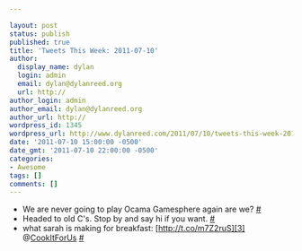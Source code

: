 ```yaml
---

layout: post
status: publish
published: true
title: 'Tweets This Week: 2011-07-10'
author:
  display_name: dylan
  login: admin
  email: dylan@dylanreed.org
  url: http://
author_login: admin
author_email: dylan@dylanreed.org
author_url: http://
wordpress_id: 1345
wordpress_url: http://www.dylanreed.com/2011/07/10/tweets-this-week-2011-07-10/
date: '2011-07-10 15:00:00 -0500'
date_gmt: '2011-07-10 22:00:00 -0500'
categories:
- Awesome
tags: []
comments: []
---
```


  * We are never going to play Ocama Gamesphere again are we? [#][1]
  * Headed to old C's. Stop by and say hi if you want. [#][2]
  * what sarah is making for breakfast: [http://t.co/m7Z2ruS][3] @[CookItForUs][4] [#][5]
  


   [1]: http://twitter.com/awesomeguy/statuses/87671548374302720
   [2]: http://twitter.com/awesomeguy/statuses/89503841002856449
   [3]: http://t.co/m7Z2ruS
   [4]: http://twitter.com/CookItForUs
   [5]: http://twitter.com/awesomeguy/statuses/89699475253231617

